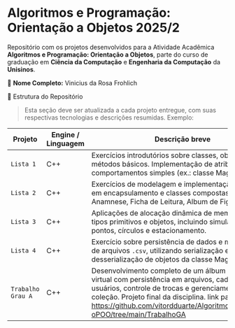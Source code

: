 # Algoritmos e Programação: Orientação a Objetos 2025/2

Repositório com os projetos desenvolvidos para a Atividade Acadêmica **Algoritmos e Programação: Orientação a Objetos**, parte do curso de graduação em **Ciência da Computação** e **Engenharia da Computação** da **Unisinos**.

👤 **Nome Completo:** Vinicius da Rosa Frohlich

📂 Estrutura do Repositório

> Esta seção deve ser atualizada a cada projeto entregue, com suas respectivas tecnologias e descrições resumidas. Exemplo:

| Projeto                 | Engine / Linguagem | Descrição breve                             |
| ----------------------- | ------------------ | ------------------------------------------- |
| `Lista 1`       | C++         | Exercícios introdutórios sobre classes, objetos e métodos básicos. Implementação de atributos e comportamentos simples (ex.: classe Mago e Data). |
| `Lista 2` | C++         | Exercícios de modelagem e implementação com foco em encapsulamento e classes compostas (ex.: Anamnese, Ficha de Leitura, Album de Figurinhas). |
| `Lista 3`      | C++   | Aplicações de alocação dinâmica de memória para tipos primitivos e objetos, incluindo simulações com pontos, círculos e estacionamento. |
| `Lista 4`      | C++   | Exercício sobre persistência de dados e manipulação de arquivos `.csv`, utilizando serialização e desserialização de objetos da classe Mago. |
| `Trabalho Grau A`      | C++   | Desenvolvimento completo de um álbum de figurinhas virtual com persistência em arquivos, cadastro de usuários, controle de trocas e gerenciamento de coleção. Projeto final da disciplina. link para o trabalho https://github.com/vitordduarte/AlgoritmosEPrograma-oPOO/tree/main/TrabalhoGA |
